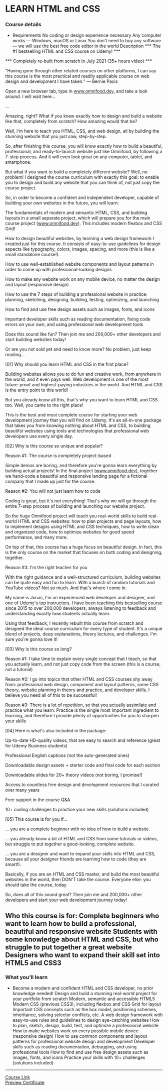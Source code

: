 # LEARN HTML and CSS
### Course details
- Requirements
No coding or design experience necessary
Any computer works — Windows, macOS or Linux
You don’t need to buy any software — we will use the best free code editor in the world
Description
*** The #1 bestselling HTML and CSS course on Udemy! ***

*** Completely re-built from scratch in July 2021 (35+ hours video) ***

"Having gone through other related courses on other platforms, I can say this course is the most practical and readily applicable course on web design and development I have taken." — Bernie Pacis



Open a new browser tab, type in www.omnifood.dev, and take a look around. I will wait here...

...

Amazing, right? What if you knew exactly how to design and build a website like that, completely from scratch? How amazing would that be?

Well, I'm here to teach you HTML, CSS, and web design, all by building the stunning website that you just saw, step-by-step.

So, after finishing this course, you will know exactly how to build a beautiful, professional, and ready-to-launch website just like Omnifood, by following a 7-step process. And it will even look great on any computer, tablet, and smartphone.

But what if you want to build a completely different website? Well, no problem! I designed the course curriculum with exactly this goal: to enable you to design and build any website that you can think of, not just copy the course project.



So, in order to become a confident and independent developer, capable of building your own websites in the future, you will learn:

The fundamentals of modern and semantic HTML, CSS, and building layouts in a small separate project, which will prepare you for the main course project (www.omnifood.dev). This includes modern flexbox and CSS Grid!

How to design beautiful websites, by learning a web design framework I created just for this course. It consists of easy-to-use guidelines for design aspects like typography, colors, images, spacing, and more (this is like a small standalone course!).

How to use well-established website components and layout patterns in order to come up with professional-looking designs

How to make any website work on any mobile device, no matter the design and layout (responsive design)

How to use the 7 steps of building a professional website in practice: planning, sketching, designing, building, testing, optimizing, and launching

How to find and use free design assets such as images, fonts, and icons

Important developer skills such as reading documentation, fixing code errors on your own, and using professional web development tools

Does this sound like fun? Then join me and 200,000+ other developers and start building websites today!

Or are you not sold yet and need to know more? No problem, just keep reading...



[01] Why should you learn HTML and CSS in the first place?

Building websites allows you to do fun and creative work, from anywhere in the world, and it even pays well. Web development is one of the most future-proof and highest-paying industries in the world. And HTML and CSS is the entry point to this world!

But you already know all this, that's why you want to learn HTML and CSS too. Well, you came to the right place!

This is the best and most complete course for starting your web development journey that you will find on Udemy. It's an all-in-one package that takes you from knowing nothing about HTML and CSS, to building beautiful websites using tools and technologies that professional web developers use every single day.



[02] Why is this course so unique and popular?

Reason #1: The course is completely project-based

Simple demos are boring, and therefore you're gonna learn everything by building actual projects! In the final project (www.omnifood.dev), together we hand-code a beautiful and responsive landing page for a fictional company that I made up just for the course.



Reason #2: You will not just learn how to code

Coding is great, but it's not everything! That's why we will go through the entire 7-step process of building and launching our website project.

So the huge Omnifood project will teach you real-world skills to build real-world HTML and CSS websites: how to plan projects and page layouts, how to implement designs using HTML and CSS techniques, how to write clean and organized code, how to optimize websites for good speed performance, and many more.

On top of that, this course has a huge focus on beautiful design. In fact, this is the only course on the market that focuses on both coding and designing, together.



Reason #3: I'm the right teacher for you

With the right guidance and a well-structured curriculum, building websites can be quite easy and fun to learn. With a bunch of random tutorials and YouTube videos? Not so much. And that's where I come in.

My name is Jonas, I'm an experienced web developer and designer, and one of Udemy's top instructors. I have been teaching this bestselling course since 2015 to over 200,000 developers, always listening to feedback and understanding exactly how students actually learn.

Using that feedback, I recently rebuilt this course from scratch and designed the ideal course curriculum for every type of student. It's a unique blend of projects, deep explanations, theory lectures, and challenges. I'm sure you're gonna love it!



[03] Why is this course so long?

Reason #1: I take time to explain every single concept that I teach, so that you actually learn, and not just copy code from the screen (this is a course, not a tutorial)

Reason #2: I go into topics that other HTML and CSS courses shy away from: professional web design, component and layout patterns, some CSS theory, website planning in theory and practice, and developer skills. I believe you need all of this to be successful!

Reason #3: There is a lot of repetition, so that you actually assimilate and practice what you learn. Practice is the single most important ingredient to learning, and therefore I provide plenty of opportunities for you to sharpen your skills



[04] Here is what's also included in the package:

Up-to-date HD-quality videos, that are easy to search and reference (great for Udemy Business students)

Professional English captions (not the auto-generated ones)

Downloadable design assets + starter code and final code for each section

Downloadable slides for 20+ theory videos (not boring, I promise!)

Access to countless free design and development resources that I curated over many years

Free support in the course Q&A

10+ coding challenges to practice your new skills (solutions included)



[05] This course is for you if...

... you are a complete beginner with no idea of how to build a website.

... you already know a bit of HTML and CSS from some tutorials or videos, but struggle to put together a good-looking, complete website.

... you are a designer and want to expand your skills into HTML and CSS, because all your designer friends are learning how to code (they are smart!).

Basically, if you are an HTML and CSS master, and build the most beautiful websites in the world, then DON'T take the course. Everyone else: you should take the course, today.



So, does all of this sound great? Then join me and 200,000+ other developers and start your web development journey today!

Who this course is for:
Complete beginners who want to learn how to build a professional, beautiful and responsive website
Students with some knowledge about HTML and CSS, but who struggle to put together a great website
Designers who want to expand their skill set into HTML5 and CSS3
---
### What you'll learn
- Become a modern and confident HTML and CSS developer, no prior knowledge needed!
Design and build a stunning real-world project for your portfolio from scratch
Modern, semantic and accessible HTML5
Modern CSS (previous CSS3), including flexbox and CSS Grid for layout
Important CSS concepts such as the box model, positioning schemes, inheritance, solving selector conflicts, etc.
A web design framework with easy-to-use rules and guidelines to design eye-catching websites
How to plan, sketch, design, build, test, and optimize a professional website
How to make websites work on every possible mobile device (responsive design)
How to use common components and layout patterns for professional website design and development
Developer skills such as reading documentation, debugging, and using professional tools
How to find and use free design assets such as images, fonts, and icons
Practice your skills with 10+ challenges (solutions included)
-------------------------------
[Course Link](https://www.udemy.com/course/design-and-develop-a-killer-website-with-html5-and-css3/)
<br>[Preview Certificate]()
